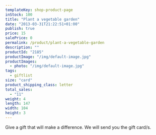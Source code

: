 ```yaml
---
templateKey: shop-product-page
inStock: 100
title: "Plant a vegetable garden"
date: "2013-03-31T21:22:51+01:00"
publish: true
price: 15
salePrice: 0
permalink: /product/plant-a-vegetable-garden
description: ""
productId: "2185"
productImage: "/img/default-image.jpg"
productImages:
  - photo: "/img/default-image.jpg"
tags:
  - giftlist
size: "card"
product_shipping_class: letter
total_sales:
  - "11"
weight: 4
length: 147
width: 104
height: 3
---
```


Give a gift that will make a difference. We will send you the gift card/s.
